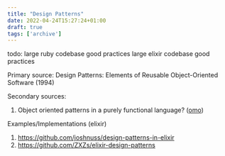 ```yaml
---
title: "Design Patterns"
date: 2022-04-24T15:27:24+01:00
draft: true
tags: ['archive']
---
```


todo:
large ruby codebase good practices large elixir codebase good practices

Primary source:
Design Patterns: Elements of Reusable Object-Oriented Software (1994)

Secondary sources:
1. Object oriented patterns in a purely functional language?
([omo](https://stackoverflow.com/questions/327955/does-functional-programming-replace-gof-design-patterns))

Examples/Implementations (elixir)
1. https://github.com/joshnuss/design-patterns-in-elixir
2. https://github.com/ZXZs/elixir-design-patterns

